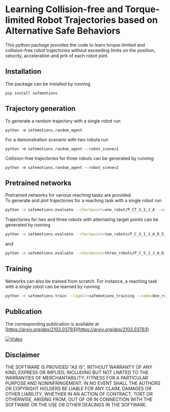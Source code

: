 # Learning Collision-free and Torque-limited Robot Trajectories based on Alternative Safe Behaviors
This python package provides the code to learn torque-limited and collision-free robot trajectories without exceeding limits on the position, velocity, acceleration and jerk of each robot joint.

## Installation

The package can be installed by running

    pip install safemotions

## Trajectory generation

To generate a random trajectory with a single robot run

    python -m safemotions.random_agent

For a demonstration scenario with two robots run

    python -m safemotions.random_agent --robot_scene=1

Collision-free trajectories for three robots can be generated by running

    python -m safemotions.random_agent --robot_scene=2


## Pretrained networks

Pretrained networks for various reaching tasks are provided. \
To generate and plot trajectories for a reaching task with a single robot run

```bash
python -m safemotions.evaluate --checkpoint=one_robot/P_CT_S_5_J_A --use_gui --plot_trajectory --plot_actual_torques
```
Trajectories for two and three robots with alternating target points can be generated by running

```bash
python -m safemotions.evaluate --checkpoint=two_robots/P_C_S_1_J_A_D_5_T_A --use_gui 
```
and
```bash
python -m safemotions.evaluate --checkpoint=three_robots/P_C_S_1_J_A_D_5_T_A --use_gui 
```

## Training

Networks can also be trained from scratch. For instance, a reaching task with a single robot can be learned by running 
```bash
python -m safemotions.train --logdir=safemotions_training --name=One_robot_P_CT_S_5_J_A --robot_scene=0 --online_trajectory_time_step=0.1 --online_trajectory_duration=8.0 --use_target_points --target_point_cartesian_range_scene=0 --target_link_offset="[0, 0, 0.126]" --target_point_radius=0.065 --obs_add_target_point_pos --obs_add_target_point_relative_pos --obstacle_scene=3 --obstacle_use_computed_actual_values --use_braking_trajectory_method --closest_point_safety_distance=0.05 --check_braking_trajectory_torque_limits --acc_limit_factor_braking=0.75 --jerk_limit_factor_braking=0.75 --punish_action --action_punishment_min_threshold=0.95 --action_max_punishment=0.4  --target_point_reached_reward_bonus=5  --pos_limit_factor=1.0 --vel_limit_factor=1.0 --acc_limit_factor=1.0 --jerk_limit_factor=1.0 --torque_limit_factor=1.0 --iterations_per_checkpoint=100 --time=216
```

## Publication
The corresponding publication is available at [https://arxiv.org/abs/2103.03793](https://arxiv.org/abs/2103.03793).

[![Video](https://img.youtube.com/vi/5YpUhMx1xZM/0.jpg)](https://www.youtube.com/watch?v=5YpUhMx1xZM)

## Disclaimer

THE SOFTWARE IS PROVIDED "AS IS", WITHOUT WARRANTY OF ANY KIND, EXPRESS OR IMPLIED, INCLUDING BUT NOT LIMITED TO THE WARRANTIES OF MERCHANTABILITY, FITNESS FOR A PARTICULAR PURPOSE AND NONINFRINGEMENT. IN NO EVENT SHALL THE AUTHORS OR COPYRIGHT HOLDERS BE LIABLE FOR ANY CLAIM, DAMAGES OR OTHER LIABILITY, WHETHER IN AN ACTION OF CONTRACT, TORT OR OTHERWISE, ARISING FROM, OUT OF OR IN CONNECTION WITH THE SOFTWARE OR THE USE OR OTHER DEALINGS IN THE SOFTWARE.